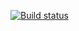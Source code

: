 [![Build status](https://ci.appveyor.com/api/projects/status/4dvruk4qbbgycbdd?svg=true)](https://ci.appveyor.com/project/sonik335/aplcitest)